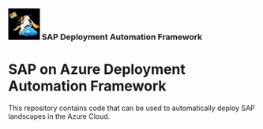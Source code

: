 ### <img src="../assets/images/UnicornSAPBlack256x256.png" width="64px"> SAP Deployment Automation Framework <!-- omit in toc -->
# SAP on Azure Deployment Automation Framework <!-- omit in toc -->

This repository contains code that can be used to automatically deploy SAP landscapes in the Azure Cloud.

